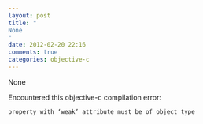 ```yaml
---
layout: post
title: "
None
"
date: 2012-02-20 22:16
comments: true
categories: objective-c
---
```


None


Encountered this objective-c compilation error:


    property with ‘weak’ attribute must be of object type

